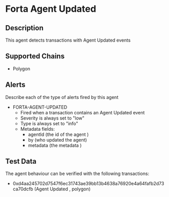 # Forta Agent Updated

## Description

This agent detects transactions with Agent Updated events

## Supported Chains

- Polygon

## Alerts

Describe each of the type of alerts fired by this agent

- FORTA-AGENT-UPDATED
  - Fired when a transaction contains an Agent Updated event
  - Severity is always set to "low"
  - Type is always set to "info"
  - Metadata fields:
    - agentId (the id of the agent )
    - by (who updated the agent)
    - metadata (the metadata )

## Test Data

The agent behaviour can be verified with the following transactions:

- 0xd4aa245702d7547f6ec31743ae39bb13b4638a76920e4a64fafb2d73ca70dcfb (Agent Updated , polygon)
